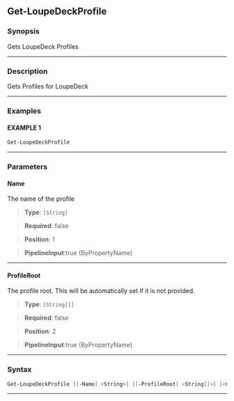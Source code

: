Get-LoupeDeckProfile
--------------------
### Synopsis
Gets LoupeDeck Profiles

---
### Description

Gets Profiles for LoupeDeck

---
### Examples
#### EXAMPLE 1
```PowerShell
Get-LoupeDeckProfile
```

---
### Parameters
#### **Name**

The name of the profile



> **Type**: ```[String]```

> **Required**: false

> **Position**: 1

> **PipelineInput**:true (ByPropertyName)



---
#### **ProfileRoot**

The profile root.
This will be automatically set if it is not provided.



> **Type**: ```[String[]]```

> **Required**: false

> **Position**: 2

> **PipelineInput**:true (ByPropertyName)



---
### Syntax
```PowerShell
Get-LoupeDeckProfile [[-Name] <String>] [[-ProfileRoot] <String[]>] [<CommonParameters>]
```
---
